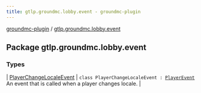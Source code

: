 ```yaml
---
title: gtlp.groundmc.lobby.event - groundmc-plugin
---
```


[groundmc-plugin](../index.html) / [gtlp.groundmc.lobby.event](.)

## Package gtlp.groundmc.lobby.event

### Types

| [PlayerChangeLocaleEvent](-player-change-locale-event/index.html) | `class PlayerChangeLocaleEvent : `[`PlayerEvent`](https://hub.spigotmc.org/javadocs/spigot/org/bukkit/event/player/PlayerEvent.html)<br>An event that is called when a player changes locale. |

